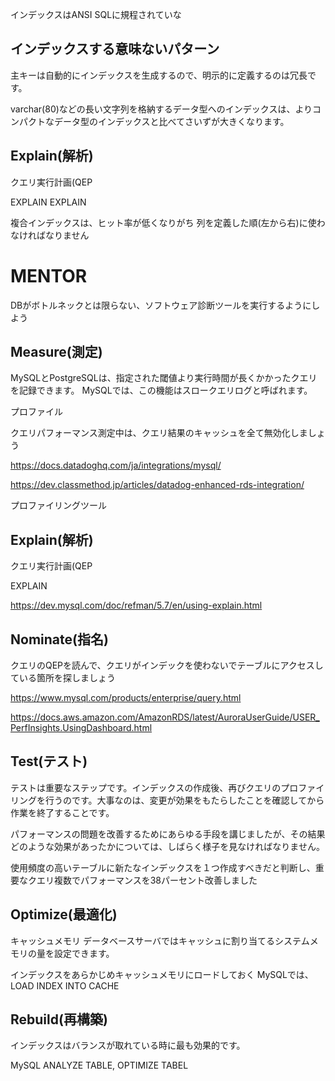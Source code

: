インデックスはANSI SQLに規程されていな

## インデックスする意味ないパターン

主キーは自動的にインデックスを生成するので、明示的に定義するのは冗長です。

varchar(80)などの長い文字列を格納するデータ型へのインデックスは、よりコンパクトなデータ型のインデックスと比べてさいずが大きくなります。

## Explain(解析)

クエリ実行計画(QEP

EXPLAIN
EXPLAIN



複合インデックスは、ヒット率が低くなりがち
列を定義した順(左から右)に使わなければなりません

# MENTOR

DBがボトルネックとは限らない、ソフトウェア診断ツールを実行するようにしよう

## Measure(測定)

MySQLとPostgreSQLは、指定された閾値より実行時間が長くかかったクエリを記録できます。
MySQLでは、この機能はスロークエリログと呼ばれます。


プロファイル

クエリパフォーマンス測定中は、クエリ結果のキャッシュを全て無効化しましょう

https://docs.datadoghq.com/ja/integrations/mysql/


https://dev.classmethod.jp/articles/datadog-enhanced-rds-integration/

プロファイリングツール

## Explain(解析)

クエリ実行計画(QEP

EXPLAIN

https://dev.mysql.com/doc/refman/5.7/en/using-explain.html

## Nominate(指名)

クエリのQEPを読んで、クエリがインデックを使わないでテーブルにアクセスしている箇所を探しましょう

https://www.mysql.com/products/enterprise/query.html

https://docs.aws.amazon.com/AmazonRDS/latest/AuroraUserGuide/USER_PerfInsights.UsingDashboard.html


## Test(テスト)

テストは重要なステップです。インデックスの作成後、再びクエリのプロファイリングを行うのです。大事なのは、変更が効果をもたらしたことを確認してから作業を終了することです。

パフォーマンスの問題を改善するためにあらゆる手段を講じましたが、その結果どのような効果があったかについては、しばらく様子を見なければなりません。

使用頻度の高いテーブルに新たなインデックスを１つ作成すべきだと判断し、重要なクエリ複数でパフォーマンスを38パーセント改善しました

## Optimize(最適化)

キャッシュメモリ
データベースサーバではキャッシュに割り当てるシステムメモリの量を設定できます。

インデックスをあらかじめキャッシュメモリにロードしておく
MySQLでは、LOAD INDEX INTO CACHE

## Rebuild(再構築)

インデックスはバランスが取れている時に最も効果的です。

MySQL ANALYZE TABLE, OPTIMIZE TABEL

